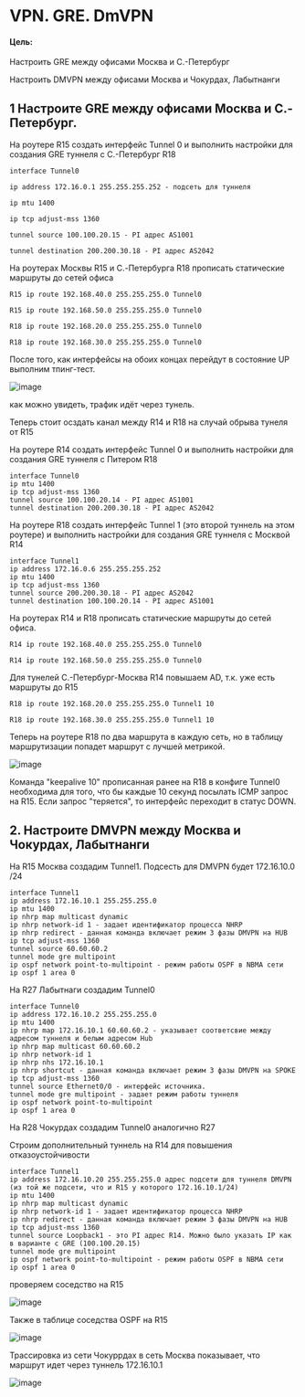 # VPN. GRE. DmVPN

#### Цель:

Настроить GRE между офисами Москва и С.-Петербург

Настроить DMVPN между офисами Москва и Чокурдах, Лабытнанги


## 1  Настроите GRE между офисами Москва и С.-Петербург.

На роутере R15 создать интерфейс Tunnel 0 и выполнить настройки для создания GRE туннеля с С.-Петербург R18

    interface Tunnel0
  
    ip address 172.16.0.1 255.255.255.252 - подсеть для туннеля
  
    ip mtu 1400
  
    ip tcp adjust-mss 1360
  
    tunnel source 100.100.20.15 - PI адрес AS1001
  
    tunnel destination 200.200.30.18 - PI адрес AS2042

На роутерах Москвы R15 и C.-Петербурга R18 прописать статические маршруты до сетей офиса

    R15 ip route 192.168.40.0 255.255.255.0 Tunnel0
  
    R15 ip route 192.168.50.0 255.255.255.0 Tunnel0

    R18 ip route 192.168.20.0 255.255.255.0 Tunnel0
  
    R18 ip route 192.168.30.0 255.255.255.0 Tunnel0

После того, как интерфейсы на обоих концах перейдут в состояние UP выполним тпинг-тест.

![image](https://github.com/user-attachments/assets/7e229170-aa2b-4447-b530-9dfde66530ea)

как можно увидеть, трафик идёт через тунель.

Теперь стоит осздать канал между R14 и R18 на случай обрыва тунеля от R15

На роутере R14 создать интерфейс Tunnel 0 и выполнить настройки для создания GRE туннеля с Питером R18

    interface Tunnel0
    ip mtu 1400
    ip tcp adjust-mss 1360
    tunnel source 100.100.20.14 - PI адрес AS1001
    tunnel destination 200.200.30.18 - PI адрес AS2042

На роутере R18 создать интерфейс Tunnel 1 (это второй туннель на этом роутере) и выполнить настройки для создания GRE туннеля с Москвой R14

    interface Tunnel1
    ip address 172.16.0.6 255.255.255.252
    ip mtu 1400
    ip tcp adjust-mss 1360
    tunnel source 200.200.30.18 - PI адрес AS2042 
    tunnel destination 100.100.20.14 - PI адрес AS1001 

На роутерах R14 и R18 прописать статические маршруты до сетей офиса.

    R14 ip route 192.168.40.0 255.255.255.0 Tunnel0
    
    R14 ip route 192.168.50.0 255.255.255.0 Tunnel0

Для тунелей С.-Петербург-Москва R14 повышаем AD, т.к. уже есть маршруты до R15

    R18 ip route 192.168.20.0 255.255.255.0 Tunnel1 10

    R18 ip route 192.168.30.0 255.255.255.0 Tunnel1 10

Теперь на роутере R18 по два маршрута в каждую сеть, но в таблицу маршрутизации попадет маршрут с лучшей метрикой.

![image](https://github.com/user-attachments/assets/67c5da8e-d5d4-4d55-8ba1-7bd20229d591)

Команда "keepalive 10" прописанная ранее на R18 в конфиге Tunnel0 необходима для того, что бы каждые 10 секунд посылать ICMP запрос на R15. Если запрос "теряется", то интерфейс переходит в статус DOWN.


## 2. Настроите DMVPN между Москва и Чокурдах, Лабытнанги

На R15 Москва создадим Tunnel1. Подсесть для DMVPN будет 172.16.10.0 /24

    interface Tunnel1
    ip address 172.16.10.1 255.255.255.0 
    ip mtu 1400
    ip nhrp map multicast dynamic
    ip nhrp network-id 1 - задает идентификатор процесса NHRP
    ip nhrp redirect - данная команда включает режим 3 фазы DMVPN на HUB
    ip tcp adjust-mss 1360
    tunnel source 60.60.60.2
    tunnel mode gre multipoint
    ip ospf network point-to-multipoint - режим работы OSPF в NBMA сети
    ip ospf 1 area 0

На R27 Лабытнаги создадим Tunnel0

    interface Tunnel0
    ip address 172.16.10.2 255.255.255.0
    ip mtu 1400
    ip nhrp map 172.16.10.1 60.60.60.2 - указывает соответсвие между адресом туннеля и белым адресом Hub
    ip nhrp map multicast 60.60.60.2 
    ip nhrp network-id 1
    ip nhrp nhs 172.16.10.1
    ip nhrp shortcut - данная команда включает режим 3 фазы DMVPN на SPOKE
    ip tcp adjust-mss 1360
    tunnel source Ethernet0/0 - интерфейс источника. 
    tunnel mode gre multipoint - задает режим работы туннеля
    ip ospf network point-to-multipoint
    ip ospf 1 area 0

На R28 Чокурдах создадим Tunnel0 аналогично R27


Строим дополнительный туннель на R14 для повышения отказоустойчивости

    interface Tunnel1
    ip address 172.16.10.20 255.255.255.0 адрес подсети для туннеля DMVPN (из той же подсети, что и R15 у которого 172.16.10.1/24)
    ip mtu 1400
    ip nhrp map multicast dynamic
    ip nhrp network-id 1 - задает идентификатор процесса NHRP
    ip nhrp redirect - данная команда включает режим 3 фазы DMVPN на HUB
    ip tcp adjust-mss 1360
    tunnel source Loopback1 - это PI адрес R14. Можно было указать IP как в варианте с GRE (100.100.20.15)
    tunnel mode gre multipoint
    ip ospf network point-to-multipoint - режим работы OSPF в NBMA сети 
    ip ospf 1 area 0

проверяем соседство на R15

![image](https://github.com/user-attachments/assets/d9e0e6ff-f332-4697-8c6e-62101995335b)


Также в таблице соседства OSPF на R15

![image](https://github.com/user-attachments/assets/1c3c5bd0-e69e-4df5-b338-50cc2fff7c70)

Трассировка из сети Чокуррдах в сеть Москва показывает, что маршрут идет через туннель 172.16.10.1

![image](https://github.com/user-attachments/assets/9251ae5e-f3ab-42a3-ac96-dd95302b2150)
